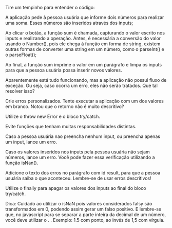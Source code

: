 Tire um tempinho para entender o código:

A aplicação pede à pessoa usuária que informe dois números para realizar uma soma. Esses números são inseridos através dos inputs;

Ao clicar o botão, a função sum é chamada, capturando o valor escrito nos inputs e realizando a operação. Antes, é necessária a conversão do valor usando o Number(), pois ele chega à função em forma de string, existem outras formas de converter uma string em um número, como o parseInt() e o parseFloat();

Ao final, a função sum imprime o valor em um parágrafo e limpa os inputs para que a pessoa usuária possa inserir novos valores.

Aparentemente está tudo funcionando, mas a aplicação não possui fluxo de exceção. Ou seja, caso ocorra um erro, eles não serão tratados. Que tal resolver isso?

Crie erros personalizados.
Tente executar a aplicação com um dos valores em branco. Notou que o retorno não é muito descritivo?

Utilize o throw new Error e o bloco try/catch.

Evite funções que tenham muitas responsabilidades distintas.

Caso a pessoa usuária nao preencha nenhum input, ou preencha apenas um input, lance um erro.

Caso os valores inseridos nos inputs pela pessoa usuária não sejam números, lance um erro. Você pode fazer essa verificação utilizando a função isNan().

Adicione o texto dos erros no parágrafo com id result, para que a pessoa usuária saiba o que aconteceu. Lembre-se de usar erros descritivos!

Utilize o finally para apagar os valores dos inputs ao final do bloco try/catch.

Dica: Cuidado ao utilizar o isNaN pois valores considerados falsy são transformados em 0, podendo assim gerar um falso positivo. E lembre-se que, no javascript para se separar a parte inteira da decimal de um número, você deve utilizar o . . Exemplo: 1.5 com ponto, ao invés de 1,5 com vírgula.